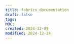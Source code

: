 ```yaml
---
title: fabrics_documentation
draft: false
tags: 
MOC: 
created: 2024-12-09
modified: 2024-12-24
---
```

